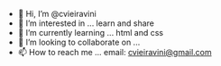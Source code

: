 - 👋 Hi, I’m @cvieiravini
- 👀 I’m interested in ... learn and share 
- 🌱 I’m currently learning ... html and css
- 💞️ I’m looking to collaborate on ...
- 📫 How to reach me ... email: cvieiravini@gmail.com

<!---
cvieiravini/cvieiravini is a ✨ special ✨ repository because its `README.md` (this file) appears on your GitHub profile.
You can click the Preview link to take a look at your changes.
--->
